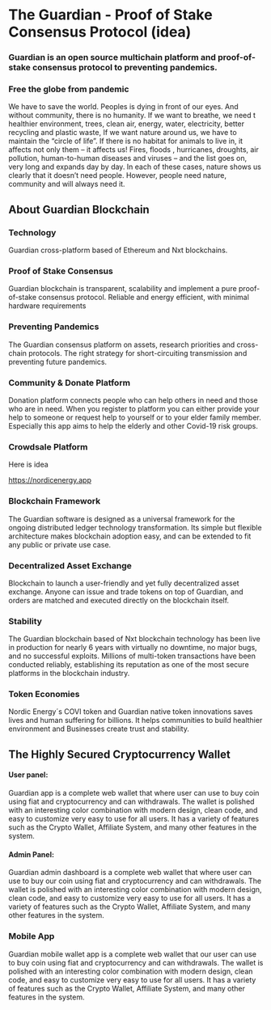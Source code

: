 # The Guardian - Proof of Stake Consensus Protocol (idea)

### Guardian is an open source multichain platform and proof-of-stake consensus protocol to preventing pandemics. 


### Free the globe from pandemic

We have to save the world. Peoples is dying in front of our eyes. And without community, there is no humanity. If we want to breathe, we need t healthier environment, trees, clean air, energy, water, electricity, better recycling and plastic waste, If we want nature around us, we have to maintain the “circle of life”. If there is no habitat for animals to live in, it affects not only them – it affects us! Fires, floods , hurricanes, droughts, air pollution, human-to-human diseases and viruses – and the list goes on, very long and expands day by day. In each of these cases, nature shows us clearly that it doesn’t need people. However, people need nature, community and will always need it.



## About Guardian Blockchain


### Technology

Guardian cross-platform based of Ethereum and Nxt blockchains.


### Proof of Stake Consensus

Guardian blockchain is transparent, scalability and implement a pure proof-of-stake consensus protocol. Reliable and energy efficient, with minimal hardware requirements


### Preventing Pandemics

The Guardian consensus platform on assets, research priorities and cross-chain protocols. The right strategy for short-circuiting transmission and preventing future pandemics.


### Community & Donate Platform

Donation platform connects people who can help others in need and those who are in need. When you register to platform you can either provide your help to someone or request help to yourself or to your elder family member. Especially this app aims to help the elderly and other Covid-19 risk groups.

### Crowdsale Platform

Here is idea 

https://nordicenergy.app


### Blockchain Framework

The Guardian software is designed as a universal framework for the ongoing distributed ledger technology transformation. Its simple but flexible architecture makes blockchain adoption easy, and can be extended to fit any public or private use case.


### Decentralized Asset Exchange

Blockchain to launch a user-friendly and yet fully decentralized asset exchange. Anyone can issue and trade tokens on top of Guardian, and orders are matched and executed directly on the blockchain itself.


### Stability

The Guardian blockchain based of Nxt blockchain technology has been live in production for nearly 6 years with virtually no downtime, no major bugs, and no successful exploits. Millions of multi-token transactions have been conducted reliably, establishing its reputation as one of the most secure platforms in the blockchain industry.


### Token Economies

Nordic Energy´s COVI token and Guardian native token innovations saves lives and human suffering for billions. It helps communities to build healthier environment and Businesses create trust and stability. 


## The Highly Secured Cryptocurrency Wallet

#### User panel:

Guardian app is a complete web wallet that where user can use to buy coin using fiat and cryptocurrency and can withdrawals. The wallet is polished with an interesting color combination with modern design, clean code, and easy to customize very easy to use for all users. It has a variety of features such as the Crypto Wallet, Affiliate System, and many other features in the system.

#### Admin Panel:

Guardian admin dashboard is a complete web wallet that where user can use to buy our coin using fiat and cryptocurrency and can withdrawals. The wallet is polished with an interesting color combination with modern design, clean code, and easy to customize very easy to use for all users. It has a variety of features such as the Crypto Wallet, Affiliate System, and many other features in the system.

### Mobile App

Guardian mobile wallet app is a complete web wallet that our user can use to buy coin using fiat and cryptocurrency and can withdrawals. The wallet is polished with an interesting color combination with modern design, clean code, and easy to customize very easy to use for all users. It has a variety of features such as the Crypto Wallet, Affiliate System, and many other features in the system.




